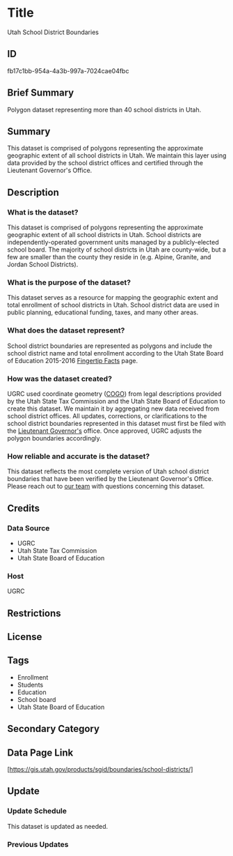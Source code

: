 # Title

Utah School District Boundaries

## ID

fb17c1bb-954a-4a3b-997a-7024cae04fbc

## Brief Summary

Polygon dataset representing more than 40 school districts in Utah.

## Summary

This dataset is comprised of polygons representing the approximate geographic extent of all school districts in Utah. We maintain this layer using data provided by the school district offices and certified through the Lieutenant Governor's Office.

## Description

### What is the dataset?

This dataset is comprised of polygons representing the approximate geographic extent of all school districts in Utah. School districts are independently-operated government units managed by a publicly-elected school board. The majority of school districts in Utah are county-wide, but a few are smaller than the county they reside in (e.g. Alpine, Granite, and Jordan School Districts).

### What is the purpose of the dataset?

This dataset serves as a resource for mapping the geographic extent and total enrollment of school districts in Utah. School district data are used in public planning, educational funding, taxes, and many other areas.

### What does the dataset represent?

School district boundaries are represented as polygons and include the school district name and total enrollment according to the Utah State Board of Education 2015-2016 [Fingertip Facts](https://schools.utah.gov/fingertipfacts) page.

<!--- The latest Fingertip Facts sheet is from 2019-2020. Are we planning on updating the total enrollment as the fingertip facts come out? -->

### How was the dataset created?

UGRC used coordinate geometry ([COGO](https://pro.arcgis.com/en/pro-app/latest/help/editing/introduction-to-cogo.htm)) from legal descriptions provided by the Utah State Tax Commission and the Utah State Board of Education to create this dataset. We maintain it by aggregating new data received from school district offices. All updates, corrections, or clarifications to the school district boundaries represented in this dataset must first be filed with the [Lieutenant Governor's](https://ltgovernor.utah.gov/) office. Once approved, UGRC adjusts the polygon boundaries accordingly.

### How reliable and accurate is the dataset?

This dataset reflects the most complete version of Utah school district boundaries that have been verified by the Lieutenant Governor's Office. Please reach out to [our team](https://gis.utah.gov/contact/) with questions concerning this dataset.

## Credits

### Data Source

- UGRC
- Utah State Tax Commission
- Utah State Board of Education

### Host

UGRC

## Restrictions

## License

## Tags

- Enrollment
- Students
- Education
- School board
- Utah State Board of Education

## Secondary Category

## Data Page Link

[https://gis.utah.gov/products/sgid/boundaries/school-districts/]

## Update

### Update Schedule

This dataset is updated as needed.

### Previous Updates
